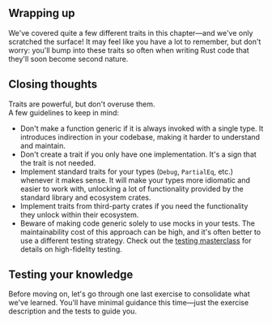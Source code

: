 ## Wrapping up

We've covered quite a few different traits in this chapter—and we've only scratched the surface!
It may feel like you have a lot to remember, but don't worry: you'll bump into these traits
so often when writing Rust code that they'll soon become second nature.

## Closing thoughts

Traits are powerful, but don't overuse them.\
A few guidelines to keep in mind:

- Don't make a function generic if it is always invoked with a single type. It introduces indirection in your
  codebase, making it harder to understand and maintain.
- Don't create a trait if you only have one implementation. It's a sign that the trait is not needed.
- Implement standard traits for your types (`Debug`, `PartialEq`, etc.) whenever it makes sense.
  It will make your types more idiomatic and easier to work with, unlocking a lot of functionality provided
  by the standard library and ecosystem crates.
- Implement traits from third-party crates if you need the functionality they unlock within their ecosystem.
- Beware of making code generic solely to use mocks in your tests. The maintainability cost of this approach
  can be high, and it's often better to use a different testing strategy. Check out the
  [testing masterclass](https://github.com/mainmatter/rust-advanced-testing-workshop)
  for details on high-fidelity testing.

## Testing your knowledge

Before moving on, let's go through one last exercise to consolidate what we've learned.
You'll have minimal guidance this time—just the exercise description and the tests to guide you.
